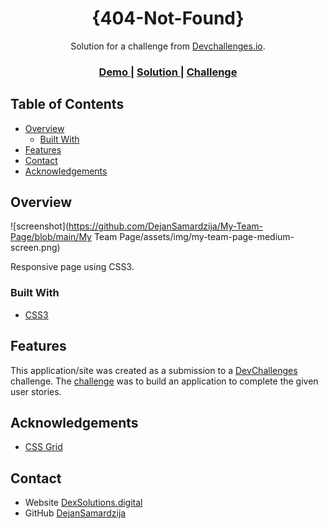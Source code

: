 <!-- Please update value in the {}  -->

<h1 align="center">{404-Not-Found}</h1>

<div align="center">
   Solution for a challenge from  <a href="http://devchallenges.io" target="_blank">Devchallenges.io</a>.
</div>

<div align="center">
  <h3>
    <a href="https://my-team-page-dev-challenges.netlify.app/">
      Demo
    </a>
    <span> | </span>
    <a href="https://github.com/DejanSamardzija/My-Team-Page">
      Solution
    </a>
    <span> | </span>
    <a href="https://devchallenges.io/challenges/wBunSb7FPrIepJZAg0sY">
      Challenge
    </a>
  </h3>
</div>

<!-- TABLE OF CONTENTS -->

## Table of Contents

- [Overview](#overview)
  - [Built With](#built-with)
- [Features](#features)
- [Contact](#contact)
- [Acknowledgements](#acknowledgements)

<!-- OVERVIEW -->

## Overview

![screenshot](https://github.com/DejanSamardzija/My-Team-Page/blob/main/My Team Page/assets/img/my-team-page-medium-screen.png)

Responsive page using CSS3.

### Built With

<!-- This section should list any major frameworks that you built your project using. Here are a few examples.-->

- [CSS3](https://developer.mozilla.org/en-US/docs/Archive/CSS3)


## Features

<!-- List the features of your application or follow the template. Don't share the figma file here :) -->

This application/site was created as a submission to a [DevChallenges](https://devchallenges.io/challenges) challenge. The [challenge](https://devchallenges.io/challenges/wBunSb7FPrIepJZAg0sY) was to build an application to complete the given user stories.


## Acknowledgements

<!-- This section should list any articles or add-ons/plugins that helps you to complete the project. This is optional but it will help you in the future. For exmpale -->

- [CSS Grid](https://css-tricks.com/snippets/css/complete-guide-grid/)


## Contact

- Website [DexSolutions.digital](https://{https://dexsolutions.digital/})
- GitHub [DejanSamardzija](https://{https://github.com/DejanSamardzija})


